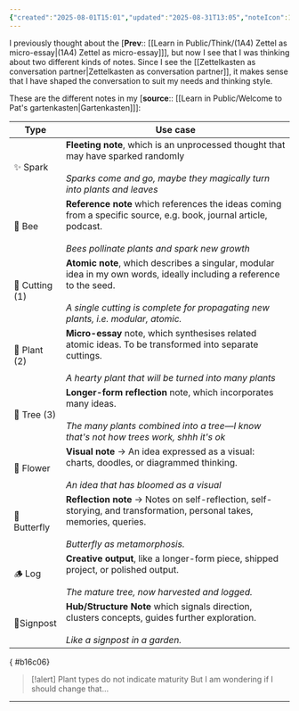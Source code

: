 ```yaml
---
{"created":"2025-08-01T15:01","updated":"2025-08-31T13:05","noteIcon":1,"dg-publish":true,"dg-permalink":"1a4a-my-note-types","id":"1a4a","dg-path":"Think/Note types in MY gartenkasten.md","permalink":"/1a4a-my-note-types/","dgPassFrontmatter":true}
---
```


I previously thought about the [**Prev**:: [[Learn in Public/Think/(1A4) Zettel as micro-essay\|(1A4) Zettel as micro-essay]]], but now I see that I was thinking about two different kinds of notes. Since I see the [[Zettelkasten as conversation partner\|Zettelkasten as conversation partner]], it makes sense that I have shaped the conversation to suit my needs and thinking style. 

These are the different notes in my [**source**:: [[Learn in Public/Welcome to Pat's gartenkasten\|Gartenkasten]]]: 

| Type           | Use case                                                                                                                                                                                                       |
| -------------- | -------------------------------------------------------------------------------------------------------------------------------------------------------------------------------------------------------------- |
| ✨ Spark        | **Fleeting note**, which is an unprocessed thought that may have sparked randomly<br><br>_Sparks come and go, maybe they magically turn into plants and leaves_                                                |
| 🐝 Bee         | **Reference note** which references the ideas coming from a specific source, e.g. book, journal article, podcast. <br><br>_Bees pollinate plants and spark new growth_                                         |
| 🍃 Cutting (1) | **Atomic note**, which describes a singular, modular idea in my own words, ideally including a reference to the seed. <br><br>_A single cutting is complete for propagating new plants, i.e. modular, atomic._ |
| 🌿  Plant (2)  | **Micro-essay** note, which synthesises related atomic ideas. To be transformed into separate cuttings.<br><br>_A hearty plant that will be turned into many plants_                                           |
| 🌳 Tree (3)    | **Longer-form reflection** note, which incorporates many ideas. <br><br>_The many plants combined into a tree—I know that's not how trees work, shhh it's ok_                                                  |
| 🪻 Flower      | **Visual note** → An idea expressed as a visual: charts, doodles, or diagrammed thinking. <br><br>_An idea that has bloomed as a visual_                                                                       |
| 🦋 Butterfly   | **Reflection note** → Notes on self-reflection, self-storying, and transformation, personal takes, memories, queries. <br><br>_Butterfly as metamorphosis._                                                    |
| 🪵 Log         | **Creative output**, like a longer-form piece, shipped project, or polished output. <br><br>_The mature tree, now harvested and logged._                                                                       |
| 🚩Signpost     | **Hub/Structure Note** which signals direction, clusters concepts, guides further exploration. <br><br>_Like a signpost in a garden._                                                                          |
{ #b16c06}


> [!alert] Plant types do not indicate maturity
> But I am wondering if I should change that...

---